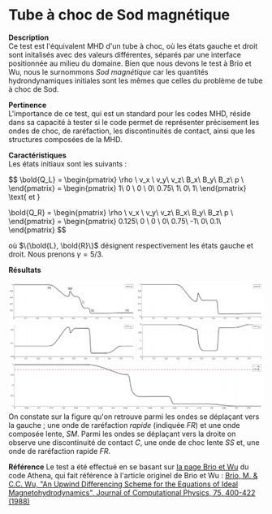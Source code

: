 # Tube à choc de Sod magnétique

**Description**  
Ce test est l'équivalent MHD d'un tube à choc, où les états gauche et droit sont initalisés avec des valeurs différentes, séparés par une interface positionnée au milieu du domaine. Bien que nous devons le test à Brio et Wu, nous le surnommons *Sod magnétique* car les quantités hydrondynamiques initiales sont les mêmes que celles du problème de tube à choc de Sod. 

**Pertinence**  
L'importance de ce test, qui est un standard pour les codes MHD, réside dans sa capacité à tester si le code permet de représenter précisement les ondes de choc, de raréfaction, les discontinuités de contact, ainsi que les structures composées de la MHD.

**Caractéristiques**  
Les états initiaux sont les suivants :

$$
\bold{Q_L} =
\begin{pmatrix}
\rho \\
v_x \\
v_y\\
v_z\\
B_x\\
B_y\\
B_z\\
p \\
\end{pmatrix} = 
\begin{pmatrix}
1\\
0 \\
0 \\
0\\
0.75\\
1\\
0\\
1\\
\end{pmatrix}
\text{ et }

\bold{Q_R} =
\begin{pmatrix}
\rho \\
v_x \\
v_y\\
v_z\\
B_x\\
B_y\\
B_z\\
p \\
\end{pmatrix} = 
\begin{pmatrix}
0.125\\
0 \\
0 \\
0\\
0.75\\
-1\\
0\\
0.1\\
\end{pmatrix}
$$

où $\{\bold{L}, \bold{R}\}$ désignent respectivement les états gauche et droit. Nous prenons $\gamma = 5/3$.

**Résultats**  

![](./sod-mag.png)
On constate sur la figure qu'on retrouve parmi les ondes se déplaçant vers la gauche ; une onde de raréfaction *rapide* (indiquée $FR$) et une onde composée lente, $SM$. Parmi les ondes se déplaçant vers la droite on observe une discontinuité de contact $C$, une onde de choc lente $SS$ et, une onde de raréfaction rapide $FR$. 

**Référence**
Le test a été effectué en se basant sur [la page Brio et Wu](https://www.astro.princeton.edu/~jstone/Athena/tests/brio-wu/Brio-Wu.html) du code Athena, qui fait référence à l'article originel de Brio et Wu : [Brio, M. & C.C. Wu, "An Upwind Differencing Scheme for the Equations of Ideal Magnetohydrodynamics", Journal of Computational Physics, 75, 400-422 (1988)](https://ui.adsabs.harvard.edu/abs/1988JCoPh..75..400B/abstract)
